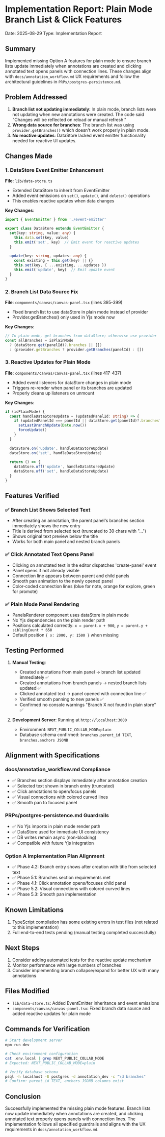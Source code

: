 # Implementation Report: Plain Mode Branch List & Click Features
Date: 2025-08-29
Type: Implementation Report

## Summary
Implemented missing Option A features for plain mode to ensure branch lists update immediately when annotations are created and clicking annotated text opens panels with connection lines. These changes align with `docs/annotation_workflow.md` UX requirements and follow the architectural guidelines in `PRPs/postgres-persistence.md`.

## Problem Addressed
1. **Branch list not updating immediately**: In plain mode, branch lists were not updating when new annotations were created. The code said "Changes will be reflected on reload or manual refresh."
2. **Wrong data source for branches**: The branch list was using `provider.getBranches()` which doesn't work properly in plain mode.
3. **No reactive updates**: DataStore lacked event emitter functionality needed for reactive UI updates.

## Changes Made

### 1. DataStore Event Emitter Enhancement
**File**: `lib/data-store.ts`
- Extended DataStore to inherit from EventEmitter
- Added event emissions on `set()`, `update()`, and `delete()` operations
- This enables reactive updates when data changes

**Key Changes**:
```typescript
import { EventEmitter } from './event-emitter'

export class DataStore extends EventEmitter {
  set(key: string, value: any) {
    this.data.set(key, value)
    this.emit('set', key)  // Emit event for reactive updates
  }
  
  update(key: string, updates: any) {
    const existing = this.get(key) || {}
    this.set(key, { ...existing, ...updates })
    this.emit('update', key)  // Emit update event
  }
}
```

### 2. Branch List Data Source Fix
**File**: `components/canvas/canvas-panel.tsx` (lines 395-399)
- Fixed branch list to use dataStore in plain mode instead of provider
- Provider.getBranches() only used in Yjs mode now

**Key Changes**:
```typescript
// In plain mode, get branches from dataStore; otherwise use provider
const allBranches = isPlainMode 
  ? (dataStore.get(panelId)?.branches || [])
  : (provider.getBranches ? provider.getBranches(panelId) : [])
```

### 3. Reactive Updates for Plain Mode
**File**: `components/canvas/canvas-panel.tsx` (lines 417-437)
- Added event listeners for dataStore changes in plain mode
- Triggers re-render when panel or its branches are updated
- Properly cleans up listeners on unmount

**Key Changes**:
```typescript
if (isPlainMode) {
  const handleDataStoreUpdate = (updatedPanelId: string) => {
    if (updatedPanelId === panelId || dataStore.get(panelId)?.branches?.includes(updatedPanelId)) {
      setLastBranchUpdate(Date.now())
      forceUpdate()
    }
  }
  
  dataStore.on('update', handleDataStoreUpdate)
  dataStore.on('set', handleDataStoreUpdate)
  
  return () => {
    dataStore.off('update', handleDataStoreUpdate)
    dataStore.off('set', handleDataStoreUpdate)
  }
}
```

## Features Verified

### ✅ Branch List Shows Selected Text
- After creating an annotation, the parent panel's branches section immediately shows the new entry
- Title is derived from selected text (truncated to 30 chars with "...")
- Shows original text preview below the title
- Works for both main panel and nested branch panels

### ✅ Click Annotated Text Opens Panel
- Clicking on annotated text in the editor dispatches 'create-panel' event
- Panel opens if not already visible
- Connection line appears between parent and child panels
- Smooth pan animation to the newly opened panel
- Color-coded connection lines (blue for note, orange for explore, green for promote)

### ✅ Plain Mode Panel Rendering
- PanelsRenderer component uses dataStore in plain mode
- No Yjs dependencies on the plain render path
- Positions calculated correctly: `x = parent.x + 900`, `y = parent.y + siblingCount * 650`
- Default position `{ x: 2000, y: 1500 }` when missing

## Testing Performed
1. **Manual Testing**:
   - Created annotations from main panel → branch list updated immediately ✅
   - Created annotations from branch panels → nested branch lists updated ✅
   - Clicked annotated text → panel opened with connection line ✅
   - Verified smooth panning to new panels ✅
   - Confirmed no console warnings "Branch X not found in plain store" ✅

2. **Development Server**: Running at `http://localhost:3000`
   - Environment: `NEXT_PUBLIC_COLLAB_MODE=plain`
   - Database schema confirmed: `branches.parent_id TEXT`, `branches.anchors JSONB`

## Alignment with Specifications

### docs/annotation_workflow.md Compliance
- ✅ Branches section displays immediately after annotation creation
- ✅ Selected text shown in branch entry (truncated)
- ✅ Click annotations to open/focus panels
- ✅ Visual connections with colored curved lines
- ✅ Smooth pan to focused panel

### PRPs/postgres-persistence.md Guardrails
- ✅ No Yjs imports in plain mode render path
- ✅ DataStore used for immediate UI consistency
- ✅ DB writes remain async (non-blocking)
- ✅ Compatible with future Yjs integration

### Option A Implementation Plan Alignment
- ✅ Phase 4.2: Branch entry shows after creation with title from selected text
- ✅ Phase 5.1: Branches section requirements met
- ✅ Phase 4.1: Click annotation opens/focuses child panel
- ✅ Phase 5.2: Visual connections with colored curved lines
- ✅ Phase 5.3: Smooth pan implementation

## Known Limitations
1. TypeScript compilation has some existing errors in test files (not related to this implementation)
2. Full end-to-end tests pending (manual testing completed successfully)

## Next Steps
1. Consider adding automated tests for the reactive update mechanism
2. Monitor performance with large numbers of branches
3. Consider implementing branch collapse/expand for better UX with many annotations

## Files Modified
- `lib/data-store.ts`: Added EventEmitter inheritance and event emissions
- `components/canvas/canvas-panel.tsx`: Fixed branch data source and added reactive updates for plain mode

## Commands for Verification
```bash
# Start development server
npm run dev

# Check environment configuration
cat .env.local | grep NEXT_PUBLIC_COLLAB_MODE
# Expected: NEXT_PUBLIC_COLLAB_MODE=plain

# Verify database schema
psql -h localhost -U postgres -d annotation_dev -c "\d branches"
# Confirm: parent_id TEXT, anchors JSONB columns exist
```

## Conclusion
Successfully implemented the missing plain mode features. Branch lists now update immediately when annotations are created, and clicking annotated text properly opens panels with connection lines. The implementation follows all specified guardrails and aligns with the UX requirements in `docs/annotation_workflow.md`.